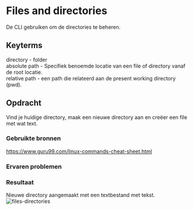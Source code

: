 # Files and directories
De CLI gebruiken om de directories te beheren. 

## Keyterms
directory - folder <br/>
absolute path - Specifiek benoemde locatie van een file of directory vanaf de root locatie. <br/>
relative path - een path die relateerd aan de present working directory (pwd).

## Opdracht
Vind je huidige directory, maak een nieuwe directory aan en creëer een file met wat text. 

### Gebruikte bronnen
https://www.guru99.com/linux-commands-cheat-sheet.html

### Ervaren problemen


### Resultaat
Nieuwe directory aangemaakt met een textbestand met tekst. 
![files-directories](https://user-images.githubusercontent.com/92883069/145095519-cfff4605-81a9-4162-9c0a-da67b73ab591.png)
